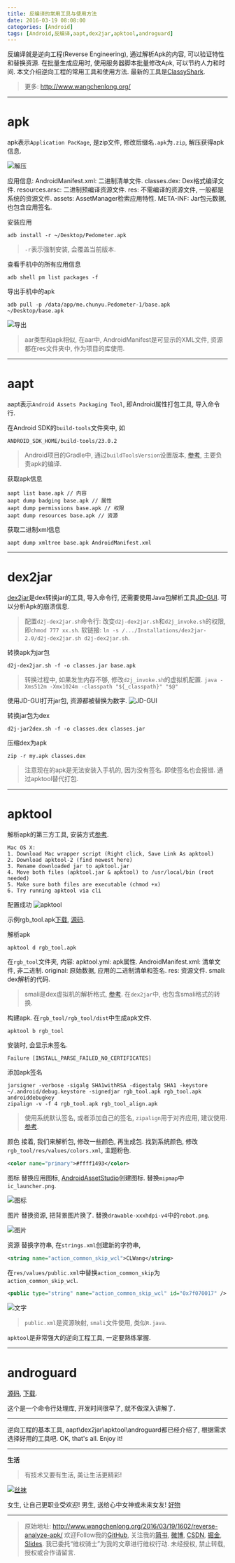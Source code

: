 ```yaml
---
title: 反编译的常用工具与使用方法
date: 2016-03-19 08:08:00
categories: [Android]
tags: [Android,反编译,aapt,dex2jar,apktool,androguard]
---
```


反编译就是逆向工程(Reverse Engineering), 通过解析Apk的内容, 可以验证特性和替换资源. 在批量生成应用时, 使用服务器脚本批量修改Apk, 可以节约人力和时间. 本文介绍逆向工程的常用工具和使用方法. 最新的工具是[ClassyShark](http://www.wangchenlong.org/2016/03/17/1602/analyze-app-framework/).

<!-- more -->
> 更多: http://www.wangchenlong.org/

---

# apk
apk表示``Application PacKage``, 是zip文件, 修改后缀名``.apk``为``.zip``, 解压获得apk信息.

![解压](reverse-analyze-apk/reverse-apk.png)

应用信息:
AndroidManifest.xml: 二进制清单文件.
classes.dex: Dex格式编译文件.
resources.arsc: 二进制预编译资源文件.
res: 不需编译的资源文件, 一般都是系统的资源文件.
assets: AssetManager检索应用特性.
META-INF: Jar包元数据, 也包含应用签名.

安装应用
```shell
adb install -r ~/Desktop/Pedometer.apk
```
> ``-r``表示强制安装, 会覆盖当前版本.

查看手机中的所有应用信息
```shell
adb shell pm list packages -f
```

导出手机中的apk
```shell
adb pull -p /data/app/me.chunyu.Pedometer-1/base.apk ~/Desktop/base.apk
```
![导出](reverse-analyze-apk/reverse-cmd.png)

> aar类型和apk相似, 在aar中, AndroidManifest是可显示的XML文件, 资源都在res文件夹中, 作为项目的库使用.

---

# aapt

aapt表示``Android Assets Packaging Tool``, 即Android属性打包工具, 导入命令行.

在Android SDK的``build-tools``文件夹中, 如
```
ANDROID_SDK_HOME/build-tools/23.0.2
```

> Android项目的Gradle中, 通过``buildToolsVersion``设置版本, [参考](http://developer.android.com/sdk/installing/studio-build.html), 主要负责apk的编译.

获取apk信息
```
aapt list base.apk // 内容
aapt dump badging base.apk // 属性
aapt dump permissions base.apk // 权限
aapt dump resources base.apk // 资源
```

获取二进制xml信息
```
aapt dump xmltree base.apk AndroidManifest.xml
```

---

# dex2jar

[dex2jar](https://github.com/pxb1988/dex2jar)是dex转换jar的工具, 导入命令行, 还需要使用Java包解析工具[JD-GUI](http://jd.benow.ca/). 可以分析Apk的崩溃信息.

> 配置``d2j-dex2jar.sh``命令行:
> 改变``d2j-dex2jar.sh``和``d2j_invoke.sh``的权限, 即``chmod 777 xx.sh``.
> 软链接: ``ln -s /.../Installations/dex2jar-2.0/d2j-dex2jar.sh d2j-dex2jar.sh``.

转换apk为jar包
```
d2j-dex2jar.sh -f -o classes.jar base.apk
```

> 转换过程中, 如果发生内存不够, 修改``d2j_invoke.sh``的虚拟机配置.
> ``java -Xms512m -Xmx1024m -classpath "${_classpath}" "$@"``

使用JD-GUI打开jar包, 资源都被替换为数字.
![JD-GUI](reverse-analyze-apk/reverse-jar.png)

转换jar包为dex
```
d2j-jar2dex.sh -f -o classes.dex classes.jar
```

压缩dex为apk
```
zip -r my.apk classes.dex
```
> 注意现在的apk是无法安装入手机的, 因为没有签名.
> 即使签名也会报错. 通过apktool替代打包.

---

# apktool

解析apk的第三方工具, 安装方式[参考](http://ibotpeaches.github.io/Apktool/install/).

```
Mac OS X:
1. Download Mac wrapper script (Right click, Save Link As apktool)
2. Download apktool-2 (find newest here)
3. Rename downloaded jar to apktool.jar
4. Move both files (apktool.jar & apktool) to /usr/local/bin (root needed)
5. Make sure both files are executable (chmod +x)
6. Try running apktool via cli
```

配置成功
![apktool](reverse-analyze-apk/reverse-over.png)

示例rgb_tool.apk[下载](https://apkpure.com/rgb-tool/com.fastebro.androidrgbtool), [源码](https://github.com/fasteque/rgb-tool).

解析apk
```
apktool d rgb_tool.apk
```

在``rgb_tool``文件夹, 内容: 
apktool.yml: apk属性.
AndroidManifest.xml: 清单文件, 非二进制.
original: 原始数据, 应用的二进制清单和签名.
res: 资源文件.
smali: dex解析的代码.

> smali是dex虚拟机的解析格式, [参考](https://github.com/JesusFreke/smali). 在``dex2jar``中, 也包含smali格式的转换.

构建apk. 在``rgb_tool/rgb_tool/dist``中生成apk文件.
```
apktool b rgb_tool
```

安装时, 会显示未签名.
```
Failure [INSTALL_PARSE_FAILED_NO_CERTIFICATES]
```

添加apk签名
```
jarsigner -verbose -sigalg SHA1withRSA -digestalg SHA1 -keystore ~/.android/debug.keystore -signedjar rgb_tool.apk rgb_tool.apk androiddebugkey
zipalign -v -f 4 rgb_tool.apk rgb_tool_align.apk
```

> 使用系统默认签名, 或者添加自己的签名, ``zipalign``用于对齐应用, 建议使用. [参考](http://developer.android.com/tools/publishing/app-signing.html).

颜色
接着, 我们来解析包, 修改一些颜色, 再生成包.
找到系统颜色, 修改``rgb_tool/res/values/colors.xml``, 主题粉色.
```xml
<color name="primary">#ffff1493</color>
```
图标
替换应用图标, [AndroidAssetStudio](http://jgilfelt.github.io/AndroidAssetStudio/)创建图标. 替换``mipmap``中``ic_launcher.png``.

![图标](reverse-analyze-apk/reverse-test.png)

图片
替换资源, 把背景图片换了. 替换``drawable-xxxhdpi-v4``中的``robot.png``.

![图片](reverse-analyze-apk/reverse-color.png)

资源
替换字符串, 在``strings.xml``创建新的字符串, 
```xml
<string name="action_common_skip_wcl">CLWang</string>
```
在``res/values/public.xml``中替换``action_common_skip``为``action_common_skip_wcl``.
```xml
<public type="string" name="action_common_skip_wcl" id="0x7f070017" />
```

![文字](reverse-analyze-apk/reverse-string.png)

> ``public.xml``是资源映射, ``smali``文件使用, 类似``R.java``.

``apktool``是非常强大的逆向工程工具, 一定要熟练掌握.

---

# androguard

[源码](https://github.com/androguard/androguard), [下载](https://github.com/androguard/androguard/releases/).

这个是一个命令行处理库, 开发时间很早了, 就不做深入讲解了.

---

逆向工程的基本工具, aapt\dex2jar\apktool\androguard都已经介绍了, 根据需求选择好用的工具吧. 
OK, that's all. Enjoy it!

---

**生活**

> 有技术又要有生活, 美让生活更精彩!

[![丝袜](http://7xrsre.com1.z0.glb.clouddn.com/spike-ad-girl-socks-2.jpg)](http://s.click.taobao.com/t?e=m%3D2%26s%3DBIDSCWTHX%2BgcQipKwQzePOeEDrYVVa64K7Vc7tFgwiHjf2vlNIV67kcNifCCjBeAYFMBzHxYoCN1lK%2FY7wPaoHeQQxhDmA6IAe67oaxDEWp4DvOxtwmul4Ep9ov0yrw60ixpVrz2yT%2BQnTiMaxSHD8YMXU3NNCg%2F&pvid=10_117.73.144.43_17234_1458428662179)

女生, 让自己更职业受欢迎! 男生, 送给心中女神或未来女友! [好物](http://s.click.taobao.com/t?e=m%3D2%26s%3DBIDSCWTHX%2BgcQipKwQzePOeEDrYVVa64K7Vc7tFgwiHjf2vlNIV67kcNifCCjBeAYFMBzHxYoCN1lK%2FY7wPaoHeQQxhDmA6IAe67oaxDEWp4DvOxtwmul4Ep9ov0yrw60ixpVrz2yT%2BQnTiMaxSHD8YMXU3NNCg%2F&pvid=10_117.73.144.43_17234_1458428662179)

---

> 原始地址: 
> http://www.wangchenlong.org/2016/03/19/1602/reverse-analyze-apk/
> 欢迎Follow我的[GitHub](https://github.com/SpikeKing), 关注我的[简书](http://www.jianshu.com/users/e2b4dd6d3eb4/latest_articles), [微博](http://weibo.com/u/2852941392), [CSDN](http://blog.csdn.net/caroline_wendy), [掘金](http://gold.xitu.io/#/user/56de98c2f3609a005442ec58), [Slides](https://slides.com/spikeking). 
> 我已委托“维权骑士”为我的文章进行维权行动. 未经授权, 禁止转载, 授权或合作请留言.

